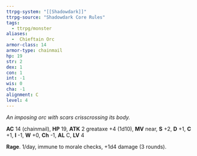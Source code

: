 ```yaml
---
ttrpg-system: "[[Shadowdark]]"
ttrpg-source: "Shadowdark Core Rules"
tags:
  - ttrpg/monster
aliases:
  -  Chieftain Orc
armor-class: 14
armor-type: chainmail
hp: 19
str: 2
dex: 1
con: 1
int: -1
wis: 0
cha: -1
alignment: C
level: 4
---
```


_An imposing orc with scars crisscrossing its body._

**AC** 14 (chainmail), **HP** 19, **ATK** 2 greataxe +4 (1d10), **MV** near, **S** +2, **D** +1, **C** +1, **I** -1, **W** +0, **Ch** -1, **AL** C, **LV** 4

**Rage**. 1/day, immune to morale checks, +1d4 damage (3 rounds).

